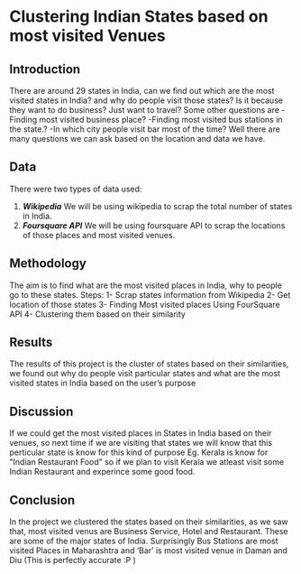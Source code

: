 # **Clustering Indian States based on most visited Venues**
## Introduction
There are around 29 states in India, can we find out which are the most visited states in India? and why do people visit those states? Is it because they want to do business? Just want to travel? 
Some other questions are
-Finding most visited business place?
-Finding most visited bus stations in the state.?
-In which city people visit bar most of the time?
Well there are many questions we can ask based on the location and data we have.


## Data
There were two types of data used:
1. ***Wikipedia***
   We will be using wikipedia to scrap the total number of states in India.
2. ***Foursquare API*** 
   We will be using foursquare API to scrap the locations of those places and most visited venues.

## Methodology
The aim is to find what are the most visited places in India, why to people go to these states.
Steps:
  1- Scrap states information from Wikipedia
  2- Get location of those states
  3- Finding Most visited places Using FourSquare API
  4- Clustering them based on their similarity


## Results
The results of this project is the cluster of states based on their similarities, we found out why do people visit particular states and what are the most visited states in India based on the user’s purpose

## Discussion
If we could get the most visited places in States in India based on their venues, so next time if we are visiting that states we will know that this perticular state is know for this kind of purpose Eg. Kerala	is know for "Indian Restaurant Food" so if we plan to visit Kerala we atleast visit some Indian Restaurant and experince some good food.
## Conclusion
In the project we clustered the states based on their similarities, as we saw that, most visited venus are Business Service, Hotel and Restaurant. These are some of the major states of India. 
Surprisingly Bus Stations are most visited Places in Maharashtra and ‘Bar’ is most visited venue in Daman and Diu (This is perfectly accurate :P )
